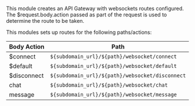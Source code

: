 This module creates an API Gateway with websockets routes configured.
The $request.body.action passed as part of the request is used to determine the route to be taken.

This modules sets up routes for the following paths/actions:

| Body Action | Path |
|-----------|-----------|
| $connect    | `${subdomain_url}/${path}/websocket/connect` |
| $default    | `${subdomain_url}/${path}/websocket/default` |
| $disconnect | `${subdomain_url}/${path}/websocket/disconnect` |
| chat        | `${subdomain_url}/${path}/websocket/chat` |
| message     | `${subdomain_url}/${path}/websocket/message` |
